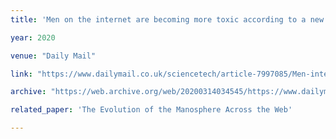 ```yaml
---
title: 'Men on the internet are becoming more toxic according to a new study'

year: 2020

venue: "Daily Mail"

link: "https://www.dailymail.co.uk/sciencetech/article-7997085/Men-internet-extreme-toxic-abusive-according-study.html"

archive: "https://web.archive.org/web/20200314034545/https://www.dailymail.co.uk/sciencetech/article-7997085/Men-internet-extreme-toxic-abusive-according-study.html"

related_paper: 'The Evolution of the Manosphere Across the Web'

---
```


